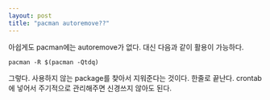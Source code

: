 ```yaml
---
layout: post
title: "pacman autoremove??"
---
```


아쉽게도 pacman에는 autoremove가 없다. 대신 다음과 같이 활용이 가능하다.

```
pacman -R $(pacman -Qtdq)
```

그렇다. 사용하지 않는 package를 찾아서 지워준다는 것이다. 한줄로 끝난다. crontab에 넣어서 주기적으로 관리해주면 신경쓰지 않아도 된다.

